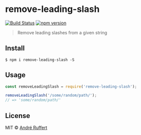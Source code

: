 # remove-leading-slash

[![Build Status](https://travis-ci.org/andreruffert/remove-leading-slash.svg?branch=master)](https://travis-ci.org/andreruffert/remove-leading-slash) [![npm version](https://img.shields.io/npm/v/remove-leading-slash.svg)](https://www.npmjs.com/package/remove-leading-slash)

> Remove leading slashes from a given string

## Install

```console
$ npm i remove-leading-slash -S
```

## Usage

```js
const removeLeadingSlash = require('remove-leading-slash');

removeLeadingSlash('/some/random/path/');
// => 'some/random/path/'
```

## License

MIT © [André Ruffert](http://andreruffert.com)
